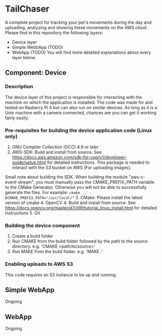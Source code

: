 # TailChaser
A complete project for tracking your pet's movements during the day and uploading, analyzing and showing these movements on the AWS cloud. Please find in this repository the following layers:
* Device layer
* Simple WebbApp (TODO)
* WebApp (TODO)
You will find more detailed explanations about every layer below.

## Component: Device

### Description
The device layer of this project is responsible for interacting with the machine on which the application is installed. The code was made for and tested on Rasberry Pi 4 but can also run on similar devices. As long as it is a Unix machine with a camera connected, chances are you can get it working fairly easily.

### Pre-requisites for building the device application code (Linux only)
1. GNU Compiler Collection (GCC) 4.9 or later
2. AWS-SDK: Build and install from source. See https://docs.aws.amazon.com/sdk-for-cpp/v1/developer-guide/setup.html for detailed instructions. This package is needed to interact with the S3 bucket on AWS (For uploading images).

Small note about building the SDK. When building the module "aws-c-event-stream", you must manually pass the CMAKE_PREFIX_PATH variable to the CMake Generator. Otherwise you will not be able to successfully generate the files. For example:
`
cmake .. -DCMAKE_PREFIX_PATH="/usr/local/"
`
3. CMake: Please install the latest version of cmake
4. OpenCV 4: Build and install from source: See https://docs.opencv.org/master/d7/d9f/tutorial_linux_install.html for detailed instructions
5. Git

### Building the device component
1. Create a build folder
2. Run CMAKE from the build folder followed by the path to the source directory. e.g. 'CMAKE <path/to/source>'
3. Run MAKE from the build folder. e.g. 'MAKE .'

### Enabling uploads to AWS S3
This code requires an S3 instance to be up and running.

## Simple WebApp
Ongoing

## WebApp
Ongoing
